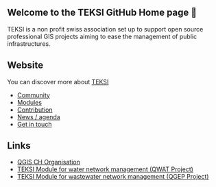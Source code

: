 <!--
## Hi there 👋
**Here are some ideas to get you started:**

🙋‍♀️ A short introduction - what is your organization all about?
🌈 Contribution guidelines - how can the community get involved?
👩‍💻 Useful resources - where can the community find your docs? Is there anything else the community should know?
🍿 Fun facts - what does your team eat for breakfast?
🧙 Remember, you can do mighty things with the power of [Markdown](https://docs.github.com/github/writing-on-github/getting-started-with-writing-and-formatting-on-github/basic-writing-and-formatting-syntax)
-->
## Welcome to the TEKSI GitHub Home page 👋

TEKSI is a non profit swiss association set up to support open source professional GIS projects aiming to ease the management of public infrastructures.

## Website
You can discover more about [TEKSI](https://www.teksi.ch)

* [Community](https://www.teksi.ch/communaute/)
* [Modules](https://www.teksi.ch/modules/)
* [Contribution](https://www.teksi.ch/contribution/)
* [News / agenda](https://www.teksi.ch/actualites-agenda/)
* [Get in touch](https://www.teksi.ch/contact/)

## Links
<!-- TODO Add  logos-->
* [QGIS CH Organisation](https://www.qgis.ch/) 
* [TEKSI Module for water network management (QWAT Project)](https://github.com/qwat/QWAT)
* [TEKSI Module for wastewater network management (QGEP Project)](https://github.com/QGEP/QGEP)

